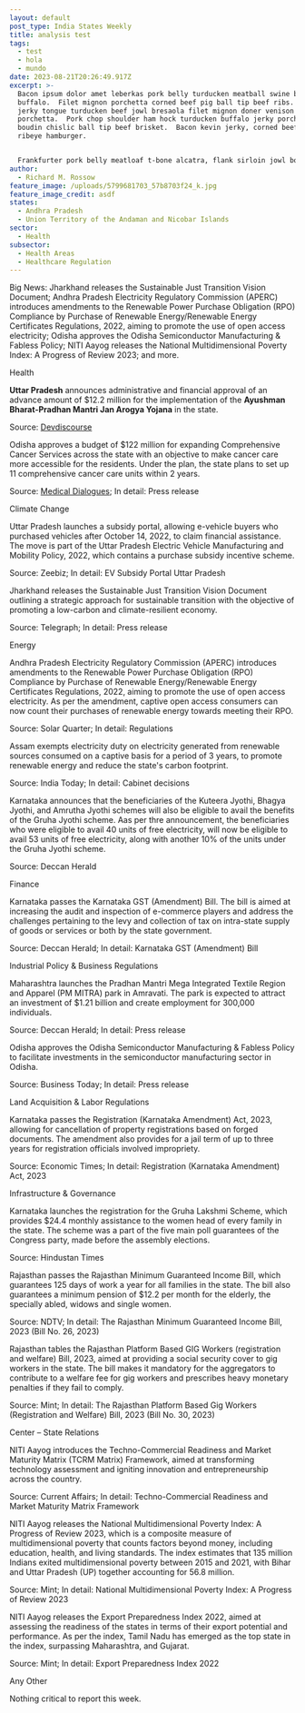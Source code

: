 ```yaml
---
layout: default
post_type: India States Weekly
title: analysis test
tags:
  - test
  - hola
  - mundo
date: 2023-08-21T20:26:49.917Z
excerpt: >-
  Bacon ipsum dolor amet leberkas pork belly turducken meatball swine brisket
  buffalo.  Filet mignon porchetta corned beef pig ball tip beef ribs.  Kielbasa
  jerky tongue turducken beef jowl bresaola filet mignon doner venison brisket
  porchetta.  Pork chop shoulder ham hock turducken buffalo jerky porchetta
  boudin chislic ball tip beef brisket.  Bacon kevin jerky, corned beef meatloaf
  ribeye hamburger.


  Frankfurter pork belly meatloaf t-bone alcatra, flank sirloin jowl boudin jerky biltong pork ground round shankle.  Pork spare ribs tri-tip, short loin pork chop picanha burgdoggen swine bresaola strip steak venison.  Tenderloin salami ball tip burgdoggen pork kielbasa kevin pork belly biltong.  Ball tip kevin chicken turkey cow pork belly bacon.  Bacon ham hock rump capicola, venison t-bone landjaeger cupim turducken ribeye.
author:
  - Richard M. Rossow
feature_image: /uploads/5799681703_57b8703f24_k.jpg
feature_image_credit: asdf
states:
  - Andhra Pradesh
  - Union Territory of the Andaman and Nicobar Islands
sector:
  - Health
subsector:
  - Health Areas
  - Healthcare Regulation
---
```

Big News: Jharkhand releases the Sustainable Just Transition Vision Document; Andhra Pradesh Electricity Regulatory Commission (APERC) introduces amendments to the Renewable Power Purchase Obligation (RPO) Compliance by Purchase of Renewable Energy/Renewable Energy Certificates Regulations, 2022, aiming to promote the use of open access electricity; Odisha approves the Odisha Semiconductor Manufacturing & Fabless Policy; NITI Aayog releases the National Multidimensional Poverty Index: A Progress of Review 2023; and more. 

Health

**Uttar Pradesh** announces administrative and financial approval of an advance amount of $12.2 million for the implementation of the **Ayushman Bharat-Pradhan Mantri Jan Arogya Yojana** in the state. 

Source: [Devdiscourse](https://www.devdiscourse.com/article/headlines/2532812-uttar-pradesh-gives-financial-approval-for-ayushman-bharat--pm-jan-arogya-yojana)

Odisha approves a budget of $122 million for expanding Comprehensive Cancer Services across the state with an objective to make cancer care more accessible for the residents. Under the plan, the state plans to set up 11 comprehensive cancer care units within 2 years. 

Source: [Medical Dialogues](https://medicaldialogues.in/state-news/odisha/odisha-govt-to-set-up-11-cancer-care-units-rs-1001-crore-boost-for-cancer-care-114748); In detail: Press release

Climate Change 

Uttar Pradesh launches a subsidy portal, allowing e-vehicle buyers who purchased vehicles after October 14, 2022, to claim financial assistance. The move is part of the Uttar Pradesh Electric Vehicle Manufacturing and Mobility Policy, 2022, which contains a purchase subsidy incentive scheme. 

Source: Zeebiz; In detail: EV Subsidy Portal Uttar Pradesh

Jharkhand releases the Sustainable Just Transition Vision Document outlining a strategic approach for sustainable transition with the objective of promoting a low-carbon and climate-resilient economy. 

Source: Telegraph; In detail: Press release

Energy 

Andhra Pradesh Electricity Regulatory Commission (APERC) introduces amendments to the Renewable Power Purchase Obligation (RPO) Compliance by Purchase of Renewable Energy/Renewable Energy Certificates Regulations, 2022, aiming to promote the use of open access electricity. As per the amendment, captive open access consumers can now count their purchases of renewable energy towards meeting their RPO. 

Source: Solar Quarter; In detail: Regulations 

Assam exempts electricity duty on electricity generated from renewable sources consumed on a captive basis for a period of 3 years, to promote renewable energy and reduce the state's carbon footprint. 

Source: India Today; In detail: Cabinet decisions

Karnataka announces that the beneficiaries of the Kuteera Jyothi, Bhagya Jyothi, and Amrutha Jyothi schemes will also be eligible to avail the benefits of the Gruha Jyothi scheme. Aas per thre announcement, the beneficiaries who were eligible to avail 40 units of free electricity, will now be eligible to avail 53 units of free electricity, along with another 10% of the units under the Gruha Jyothi scheme. 

Source: Deccan Herald

Finance 

Karnataka passes the Karnataka GST (Amendment) Bill. The bill is aimed at increasing the audit and inspection of e-commerce players and address the challenges pertaining to the levy and collection of tax on intra-state supply of goods or services or both by the state government. 

Source: Deccan Herald; In detail: Karnataka GST (Amendment) Bill

Industrial Policy & Business Regulations  

Maharashtra launches the Pradhan Mantri Mega Integrated Textile Region and Apparel (PM MITRA) park in Amravati. The park is expected to attract an investment of $1.21 billion and create employment for 300,000 individuals. 

Source: Deccan Herald; In detail: Press release

Odisha approves the Odisha Semiconductor Manufacturing & Fabless Policy to facilitate investments in the semiconductor manufacturing sector in Odisha. 

Source: Business Today; In detail: Press release

Land Acquisition & Labor Regulations  

Karnataka passes the Registration (Karnataka Amendment) Act, 2023, allowing for cancellation of property registrations based on forged documents. The amendment also provides for a jail term of up to three years for registration officials involved impropriety. 

Source: Economic Times; In detail: Registration (Karnataka Amendment) Act, 2023

Infrastructure & Governance 

Karnataka launches the registration for the Gruha Lakshmi Scheme, which provides $24.4 monthly assistance to the women head of every family in the state. The scheme was a part of the five main poll guarantees of the Congress party, made before the assembly elections. 

Source: Hindustan Times

Rajasthan passes the Rajasthan Minimum Guaranteed Income Bill, which guarantees 125 days of work a year for all families in the state. The bill also guarantees a minimum pension of $12.2 per month for the elderly, the specially abled, widows and single women. 

Source: NDTV; In detail: The Rajasthan Minimum Guaranteed Income Bill, 2023 (Bill No. 26, 2023)

Rajasthan tables the Rajasthan Platform Based GIG Workers (registration and welfare) Bill, 2023, aimed at providing a social security cover to gig workers in the state. The bill makes it mandatory for the aggregators to contribute to a welfare fee for gig workers and prescribes heavy monetary penalties if they fail to comply. 

Source: Mint; In detail: The Rajasthan Platform Based Gig Workers (Registration and Welfare) Bill, 2023 (Bill No. 30, 2023)

Center – State Relations   

NITI Aayog introduces the Techno-Commercial Readiness and Market Maturity Matrix (TCRM Matrix) Framework, aimed at transforming technology assessment and igniting innovation and entrepreneurship across the country. 

Source: Current Affairs; In detail: Techno-Commercial Readiness and Market Maturity Matrix Framework

NITI Aayog releases the National Multidimensional Poverty Index: A Progress of Review 2023, which is a composite measure of multidimensional poverty that counts factors beyond money, including education, health, and living standards. The index estimates that 135 million Indians exited multidimensional poverty between 2015 and 2021, with Bihar and Uttar Pradesh (UP) together accounting for 56.8 million. 

Source: Mint; In detail: National Multidimensional Poverty Index: A Progress of Review 2023

NITI Aayog releases the Export Preparedness Index 2022, aimed at assessing the readiness of the states in terms of their export potential and performance. As per the index, Tamil Nadu has emerged as the top state in the index, surpassing Maharashtra, and Gujarat. 

Source: Mint; In detail: Export Preparedness Index 2022

Any Other

Nothing critical to report this week.
